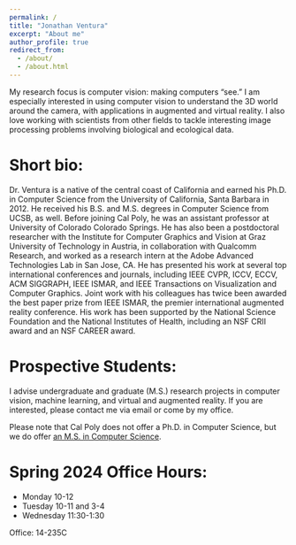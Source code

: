 ```yaml
---
permalink: /
title: "Jonathan Ventura"
excerpt: "About me"
author_profile: true
redirect_from: 
  - /about/
  - /about.html
---
```


My research focus is computer vision: making computers “see.” I am especially interested in using computer vision to understand the 3D world around the camera, with applications in augmented and virtual reality. I also love working with scientists from other fields to tackle interesting image processing problems involving biological and ecological data.

Short bio:
===

Dr. Ventura is a native of the central coast of California and earned his Ph.D. in Computer Science from the University of California, Santa Barbara in 2012. He received his B.S. and M.S. degrees in Computer Science from UCSB, as well. Before joining Cal Poly, he was an assistant professor at University of Colorado Colorado Springs. He has also been a postdoctoral researcher with the Institute for Computer Graphics and Vision at Graz University of Technology in Austria, in collaboration with Qualcomm Research, and worked as a research intern at the Adobe Advanced Technologies Lab in San Jose, CA. He has presented his work at several top international conferences and journals, including IEEE CVPR, ICCV, ECCV, ACM SIGGRAPH, IEEE ISMAR, and IEEE Transactions on Visualization and Computer Graphics. Joint work with his colleagues has twice been awarded the best paper prize from IEEE ISMAR, the premier international augmented reality conference.  His work has been supported by the National Science Foundation and the National Institutes of Health, including an NSF CRII award and an NSF CAREER award.

Prospective Students:
===

I advise undergraduate and graduate (M.S.) research projects in computer vision, machine learning, and virtual and augmented reality. If you are interested, please contact me via email or come by my office.

Please note that Cal Poly does not offer a Ph.D. in Computer Science, but we do offer [an M.S. in Computer Science](https://csc.calpoly.edu/gr/).

Spring 2024 Office Hours:
===
- Monday 10-12
- Tuesday 10-11 and 3-4
- Wednesday 11:30-1:30

Office: 14-235C
